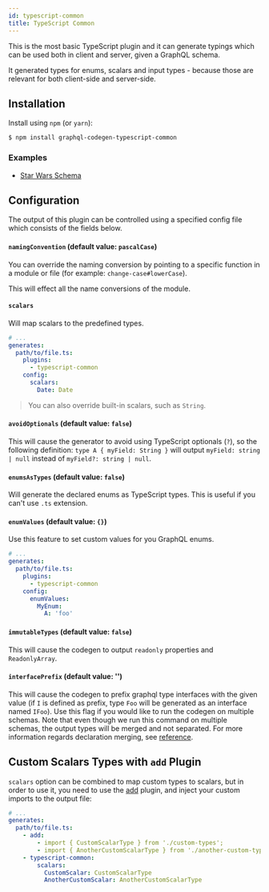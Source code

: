```yaml
---
id: typescript-common
title: TypeScript Common
---
```


This is the most basic TypeScript plugin and it can generate typings which can be used both in client and server, given a GraphQL schema.

It generated types for enums, scalars and input types - because those are relevant for both client-side and server-side.

## Installation

Install using `npm` (or `yarn`):

    $ npm install graphql-codegen-typescript-common

### Examples

- [Star Wars Schema](https://github.com/dotansimha/graphql-code-generator/blob/master/dev-test/star-wars/types.d.ts#L0)

## Configuration

The output of this plugin can be controlled using a specified config file which consists of the fields below.

#### `namingConvention` (default value: `pascalCase`)

You can override the naming conversion by pointing to a specific function in a module or file (for example: `change-case#lowerCase`).

This will effect all the name conversions of the module.

#### `scalars`

Will map scalars to the predefined types.

```yaml
# ...
generates:
  path/to/file.ts:
    plugins:
      - typescript-common
    config:
      scalars:
        Date: Date
```

> You can also override built-in scalars, such as `String`.

#### `avoidOptionals` (default value: `false`)

This will cause the generator to avoid using TypeScript optionals (`?`), so the following definition: `type A { myField: String }` will output `myField: string | null` instead of `myField?: string | null`.

#### `enumsAsTypes` (default value: `false`)

Will generate the declared enums as TypeScript types. This is useful if you can't use `.ts` extension.

#### `enumValues` (default value: `{}`)

Use this feature to set custom values for you GraphQL enums.

```yaml
# ...
generates:
  path/to/file.ts:
    plugins:
      - typescript-common
    config:
      enumValues:
        MyEnum:
          A: 'foo'
```

#### `immutableTypes` (default value: `false`)

This will cause the codegen to output `readonly` properties and `ReadonlyArray`.


#### `interfacePrefix` (default value: '')

This will cause the codegen to prefix graphql type interfaces with the given value (if `I` is defined as prefix, type `Foo` will be generated as an interface named `IFoo`). Use this flag if you would like to run the codegen on multiple schemas. Note that even though we run this command on multiple schemas, the output types will be merged and not separated. For more information regards declaration merging, see [reference](https://www.typescriptlang.org/docs/handbook/declaration-merging.html).

## Custom Scalars Types with `add` Plugin

`scalars` option can be combined to map custom types to scalars, but in order to use it, you need to use the [add](/docs/plugins/add) plugin, and inject your custom imports to the output file:

```yaml
# ...
generates:
  path/to/file.ts:
    - add:
        - import { CustomScalarType } from './custom-types';
        - import { AnotherCustomScalarType } from './another-custom-types';
    - typescript-common:
        scalars:
          CustomScalar: CustomScalarType
          AnotherCustomScalar: AnotherCustomScalarType
```
